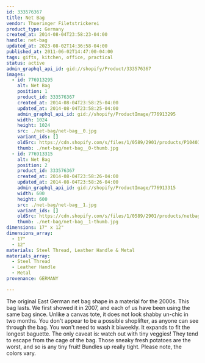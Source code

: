 ```yaml
---
id: 333576367
title: Net Bag
vendor: Thueringer Filetstrickerei
product_type: Germany
created_at: 2014-08-04T23:58:23-04:00
handle: net-bag
updated_at: 2023-08-02T14:36:58-04:00
published_at: 2011-06-02T14:47:00-04:00
tags: gifts, kitchen, office, practical
status: active
admin_graphql_api_id: gid://shopify/Product/333576367
images:
  - id: 776913295
    alt: Net Bag
    position: 1
    product_id: 333576367
    created_at: 2014-08-04T23:58:25-04:00
    updated_at: 2014-08-04T23:58:25-04:00
    admin_graphql_api_id: gid://shopify/ProductImage/776913295
    width: 1024
    height: 1024
    src: ./net-bag/net-bag__0.jpg
    variant_ids: []
    oldSrc: https://cdn.shopify.com/s/files/1/0589/2901/products/P1040337.jpeg?v=1407211105
    thumb: ./net-bag/net-bag__0-thumb.jpg
  - id: 776913315
    alt: Net Bag
    position: 2
    product_id: 333576367
    created_at: 2014-08-04T23:58:26-04:00
    updated_at: 2014-08-04T23:58:26-04:00
    admin_graphql_api_id: gid://shopify/ProductImage/776913315
    width: 600
    height: 600
    src: ./net-bag/net-bag__1.jpg
    variant_ids: []
    oldSrc: https://cdn.shopify.com/s/files/1/0589/2901/products/netbag.jpeg?v=1407211106
    thumb: ./net-bag/net-bag__1-thumb.jpg
dimensions: 17" x 12"
dimensions_array:
  - 17"
  - 12"
materials: Steel Thread, Leather Handle & Metal
materials_array:
  - Steel Thread
  - Leather Handle
  - Metal
provenance: GERMANY

---
```


The original East German net bag shape in a material for the 2000s. This bag lasts. We first showed it in 2007, and each of us have been using the same bag since. Unlike a canvas tote, it does not look shabby un-chic in two months. You don't appear to be a possible shoplifter, as anyone can see through the bag. You won't need to wash it biweekly. It expands to fit the longest baguette. The only caveat is: watch out with tiny veggies! They tend to escape from the cage of the bag. Those sneaky fresh potatoes are the worst, and so is any tiny fruit! Bundles up really tight. Please note, the colors vary.